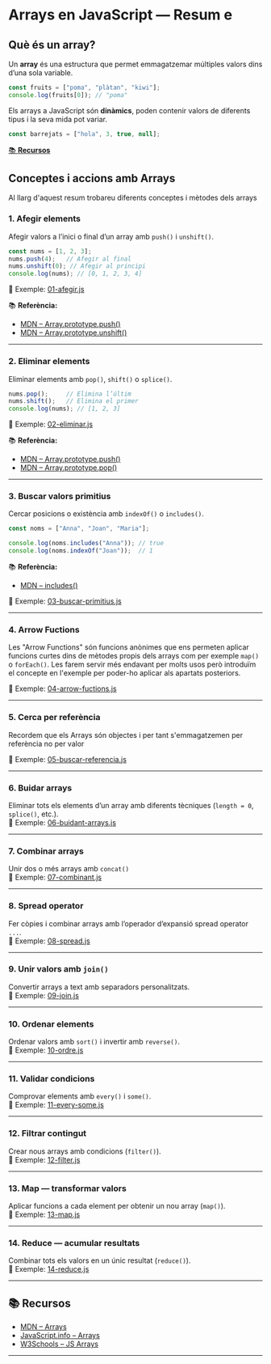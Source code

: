 # Arrays en JavaScript — Resum e
## Què és un array?

Un **array** és una estructura que permet emmagatzemar múltiples valors dins d’una sola variable.

```js
const fruits = ["poma", "plàtan", "kiwi"];
console.log(fruits[0]); // "poma"
```

Els arrays a JavaScript són **dinàmics**, poden contenir valors de diferents tipus i la seva mida pot variar.

```js
const barrejats = ["hola", 3, true, null];
```

[📚 **Recursos**](#-recursos)

## Conceptes i accions amb Arrays
Al llarg d'aquest resum trobareu diferents conceptes i mètodes dels arrays


### 1. Afegir elements
Afegir valors a l’inici o final d’un array amb `push()` i `unshift()`.
```js
const nums = [1, 2, 3];
nums.push(4);   // Afegir al final
nums.unshift(0); // Afegir al principi
console.log(nums); // [0, 1, 2, 3, 4]
```
🧩 Exemple: [01-afegir.js](./01-afegir.js)   

📚 **Referència:**  
- [MDN – Array.prototype.push()](https://developer.mozilla.org/ca/docs/Web/JavaScript/Reference/Global_Objects/Array/push)
- [MDN – Array.prototype.unshift()](https://developer.mozilla.org/en-US/docs/Web/JavaScript/Reference/Global_Objects/Array/unshift)  
---


### 2. Eliminar elements
Eliminar elements amb `pop()`, `shift()` o `splice()`.   
```js
nums.pop();     // Elimina l’últim
nums.shift();   // Elimina el primer
console.log(nums); // [1, 2, 3]
```

🧩 Exemple: [02-eliminar.js](./02-eliminar.js)

📚 **Referència:**  
- [MDN – Array.prototype.push()](https://developer.mozilla.org/ca/docs/Web/JavaScript/Reference/Global_Objects/Array/push)  
- [MDN – Array.prototype.pop()](https://developer.mozilla.org/ca/docs/Web/JavaScript/Reference/Global_Objects/Array/pop)

---

### 3. Buscar valors primitius
Cercar posicions o existència amb `indexOf()` o `includes()`.  

```js
const noms = ["Anna", "Joan", "Maria"];

console.log(noms.includes("Anna")); // true
console.log(noms.indexOf("Joan"));  // 1
```
📚 **Referència:**  
- [MDN – includes()](https://developer.mozilla.org/ca/docs/Web/JavaScript/Reference/Global_Objects/Array/includes)  
  

🧩 Exemple: [03-buscar-primitius.js](./03-buscar-primitius.js)

---

### 4. Arrow Fuctions
Les "Arrow Functions" són funcions anònimes que ens permeten aplicar funcions curtes dins de mètodes propis dels arrays com per exemple `map()` o `forEach()`. Les farem servir més endavant per molts usos però introduïm el concepte en l'exemple per poder-ho aplicar als apartats posteriors.  

🧩 Exemple: [04-arrow-fuctions.js](./04-arrow-fuctions.js)

---

### 5. Cerca per referència
Recordem que els Arrays són objectes i per tant s'emmagatzemen per referència no per valor

🧩 Exemple: [05-buscar-referencia.js](./05-buscar-referencia.js)

---

### 6. Buidar arrays
Eliminar tots els elements d’un array amb diferents tècniques (`length = 0`, `splice()`, etc.).  
🧩 Exemple: [06-buidant-arrays.js](./06-buidant-arrays.js)

---

### 7. Combinar arrays
Unir dos o més arrays amb `concat()`  
🧩 Exemple: [07-combinant.js](./07-combinant.js)

---

### 8. Spread operator
Fer còpies i combinar arrays amb l’operador d’expansió spread operator `...`.  
🧩 Exemple: [08-spread.js](./08-spread.js)

---

### 9. Unir valors amb `join()`
Convertir arrays a text amb separadors personalitzats.  
🧩 Exemple: [09-join.js](./09-join.js)

---

### 10. Ordenar elements
Ordenar valors amb `sort()` i invertir amb `reverse()`.    
🧩 Exemple: [10-ordre.js](./10-ordre.js)

---

### 11. Validar condicions
Comprovar elements amb `every()` i `some()`.   
🧩 Exemple: [11-every-some.js](./11-every-some.js)

---

### 12. Filtrar contingut
Crear nous arrays amb condicions (`filter()`).  
🧩 Exemple: [12-filter.js](./12-filter.js)

---

### 13. Map — transformar valors
Aplicar funcions a cada element per obtenir un nou array (`map()`).  
🧩 Exemple: [13-map.js](./13-map.js)

---

### 14. Reduce — acumular resultats
Combinar tots els valors en un únic resultat (`reduce()`).  
🧩 Exemple: [14-reduce.js](./14-reduce.js)

---

## 📚 Recursos
- [MDN – Arrays](https://developer.mozilla.org/ca/docs/Web/JavaScript/Reference/Global_Objects/Array)
- [JavaScript.info – Arrays](https://javascript.info/array-methods)
- [W3Schools – JS Arrays](https://www.w3schools.com/js/js_arrays.asp)

---

